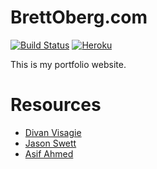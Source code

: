 # BrettOberg.com

[![Build Status](https://travis-ci.org/bjoberg/brettoberg.com.svg?branch=testing)](https://travis-ci.org/bjoberg/brettoberg.com)
[![Heroku](https://heroku-badge.herokuapp.com/?app=brett-oberg-portfolio)](https://www.heroku.com/about)

This is my portfolio website.

# Resources

* [Divan Visagie](https://medium.com/from-the-couch/angular-2-with-travis-ci-922040e01937#.5vjjdsce8)
* [Jason Swett](https://www.angularonrails.com/deploy-angular-cli-webpack-project-heroku/)
* [Asif Ahmed](http://lifesforlearning.com/heroku-with-godaddy/)
